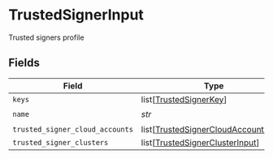 # TrustedSignerInput

Trusted signers profile


## Fields

| Field                                                                                         | Type                                                                                          | Required                                                                                      | Description                                                                                   |
| --------------------------------------------------------------------------------------------- | --------------------------------------------------------------------------------------------- | --------------------------------------------------------------------------------------------- | --------------------------------------------------------------------------------------------- |
| `keys`                                                                                        | list[[TrustedSignerKey](../../models/shared/trustedsignerkey.md)]                             | :heavy_minus_sign:                                                                            | N/A                                                                                           |
| `name`                                                                                        | *str*                                                                                         | :heavy_check_mark:                                                                            | N/A                                                                                           |
| `trusted_signer_cloud_accounts`                                                               | list[[TrustedSignerCloudAccountInput](../../models/shared/trustedsignercloudaccountinput.md)] | :heavy_minus_sign:                                                                            | N/A                                                                                           |
| `trusted_signer_clusters`                                                                     | list[[TrustedSignerClusterInput](../../models/shared/trustedsignerclusterinput.md)]           | :heavy_minus_sign:                                                                            | N/A                                                                                           |